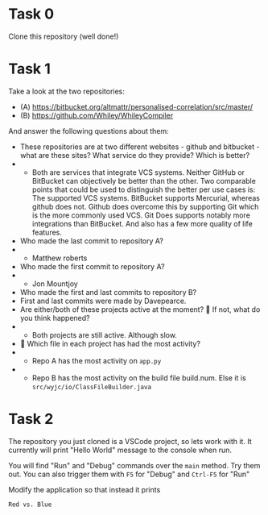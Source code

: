 # Task 0

Clone this repository (well done!)

# Task 1

Take a look at the two repositories:

  * (A) https://bitbucket.org/altmattr/personalised-correlation/src/master/
  * (B) https://github.com/Whiley/WhileyCompiler

And answer the following questions about them:

  * These repositories are at two different websites - github and bitbucket - what are these sites?  What service do they provide? Which is better?
  *  - Both are services that integrate VCS systems. Neither GitHub or BitBucket can objectively be better than the other. Two comparable points that could be used to distinguish the better per use cases is: The supported VCS systems. BitBucket supports Mercurial, whereas github does not. Github does overcome this by supporting Git which is the more commonly used VCS. Git Does supports notably more integrations than BitBucket. And also has a few more quality of life features.
  * Who made the last commit to repository A?
  * - Matthew roberts
  * Who made the first commit to repository A?
  * - Jon Mountjoy
  * Who made the first and last commits to repository B?
  * First and last commits were made by Davepearce.
  * Are either/both of these projects active at the moment? 🤔 If not, what do you think happened?
  *  - Both projects are still active. Although slow.
  * 🤔 Which file in each project has had the most activity?
  * - Repo A has the most activity on `app.py`
  * - Repo B has the most activity on the build file build.num. Else it is `src/wyjc/io/ClassFileBuilder.java`

# Task 2

The repository you just cloned is a VSCode project, so lets work with it.  It currently will print "Hello World" message to the console when run.

You will find "Run" and "Debug" commands over the `main` method.  Try them out.  You can also trigger them with `F5` for "Debug" and `Ctrl-F5` for "Run"

Modify the application so that instead it prints

~~~~~
Red vs. Blue
~~~~~

